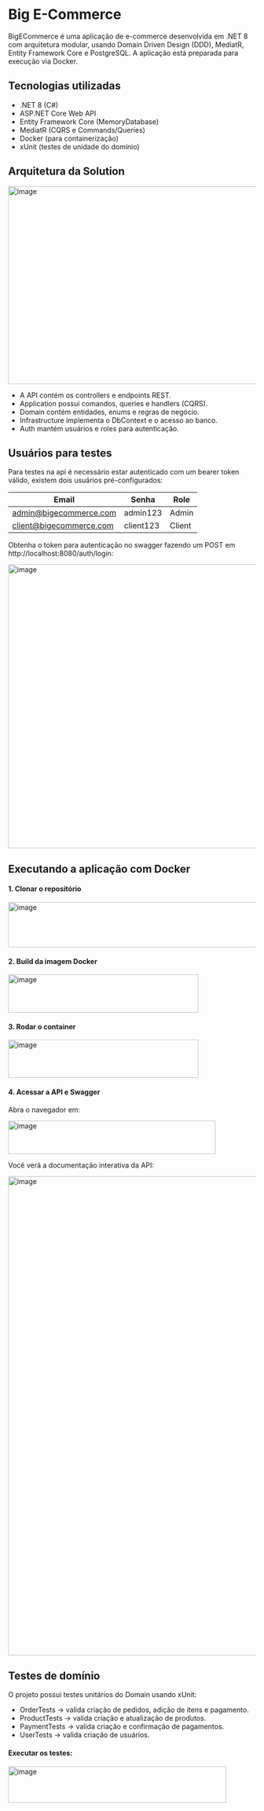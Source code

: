 # Big E-Commerce

BigECommerce é uma aplicação de e-commerce desenvolvida em .NET 8 com arquitetura modular, usando Domain Driven Design (DDD), MediatR, Entity Framework Core e PostgreSQL. A aplicação está preparada para execução via Docker.

## Tecnologias utilizadas
- .NET 8 (C#)
- ASP.NET Core Web API
- Entity Framework Core (MemoryDatabase)
- MediatR (CQRS e Commands/Queries)
- Docker (para containerização)
- xUnit (testes de unidade do domínio)

## Arquitetura da Solution
<img width="739" height="403" alt="image" src="https://github.com/user-attachments/assets/dee817c0-3133-494a-a8c6-bac949a22cbe" />

- A API contém os controllers e endpoints REST.
- Application possui comandos, queries e handlers (CQRS).
- Domain contém entidades, enums e regras de negócio.
- Infrastructure implementa o DbContext e o acesso ao banco.
- Auth mantém usuários e roles para autenticação.

## Usuários para testes

Para testes na api é necessário estar autenticado com um bearer token válido, existem dois usuários pré-configurados:

| Email                                                     | Senha     | Role   |
| --------------------------------------------------------- | --------- | ------ |
| [admin@bigecommerce.com](mailto:admin@bigecommerce.com)   | admin123  | Admin  |
| [client@bigecommerce.com](mailto:client@bigecommerce.com) | client123 | Client |

Obtenha o token para autenticação no swagger fazendo um POST em http://localhost:8080/auth/login:

<img width="1279" height="578" alt="image" src="https://github.com/user-attachments/assets/8d5a8293-20cc-4e47-996a-744ebaf81a48" />

## Executando a aplicação com Docker
#### 1. Clonar o repositório 
<img width="580" height="92" alt="image" src="https://github.com/user-attachments/assets/826e620d-3fa9-4a9e-b78e-07b254b1375a" />

#### 2. Build da imagem Docker
<img width="387" height="78" alt="image" src="https://github.com/user-attachments/assets/7fa63ce9-2578-4e97-a519-910c1afc3a87" />

#### 3. Rodar o container
<img width="387" height="78" alt="image" src="https://github.com/user-attachments/assets/5a6673b7-c3fc-4450-95f3-fc3977a1b9ac" />

#### 4. Acessar a API e Swagger

Abra o navegador em:

<img width="422" height="68" alt="image" src="https://github.com/user-attachments/assets/08b82df3-392f-432d-8e5b-17c61441f7ea" />

Você verá a documentação interativa da API:

<img width="1524" height="976" alt="image" src="https://github.com/user-attachments/assets/2635370c-3cdb-4779-bd43-045278018872" />

## Testes de domínio

O projeto possui testes unitários do Domain usando xUnit:

- OrderTests → valida criação de pedidos, adição de itens e pagamento.
- ProductTests → valida criação e atualização de produtos.
- PaymentTests → valida criação e confirmação de pagamentos.
- UserTests → valida criação de usuários.

#### Executar os testes:

<img width="444" height="74" alt="image" src="https://github.com/user-attachments/assets/d0d7dc4f-5cd0-4c0d-8fc2-8209e30f646c" />
